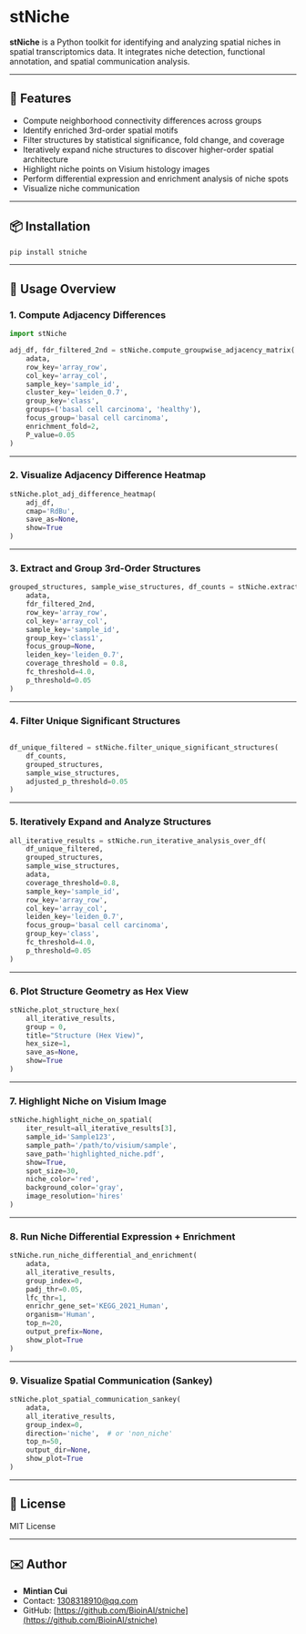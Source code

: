 
# stNiche

**stNiche** is a Python toolkit for identifying and analyzing spatial niches in spatial transcriptomics data. It integrates niche detection, functional annotation, and spatial communication analysis.

---

## 🧬 Features

- Compute neighborhood connectivity differences across groups
- Identify enriched 3rd-order spatial motifs
- Filter structures by statistical significance, fold change, and coverage
- Iteratively expand niche structures to discover higher-order spatial architecture
- Highlight niche points on Visium histology images
- Perform differential expression and enrichment analysis of niche spots
- Visualize niche communication 

---

## 📦 Installation

```bash
pip install stniche
```

---

## 🚀 Usage Overview

### 1. Compute Adjacency Differences

```python
import stNiche

adj_df, fdr_filtered_2nd = stNiche.compute_groupwise_adjacency_matrix(
    adata,
    row_key='array_row',
    col_key='array_col',
    sample_key='sample_id',
    cluster_key='leiden_0.7',
    group_key='class',
    groups=('basal cell carcinoma', 'healthy'),
    focus_group='basal cell carcinoma',
    enrichment_fold=2,
    P_value=0.05
)
```

---

### 2. Visualize Adjacency Difference Heatmap

```python
stNiche.plot_adj_difference_heatmap(
    adj_df,
    cmap='RdBu',
    save_as=None,    
    show=True
)
```

---

### 3. Extract and Group 3rd-Order Structures

```python
grouped_structures, sample_wise_structures, df_counts = stNiche.extract_and_group_3rd_structures_from_2nd_with_ratio(
    adata,
    fdr_filtered_2nd,
    row_key='array_row',
    col_key='array_col',
    sample_key='sample_id',
    group_key='class1',
    focus_group=None,
    leiden_key='leiden_0.7',
    coverage_threshold = 0.8,    
    fc_threshold=4.0,
    p_threshold=0.05
)
```

---

### 4. Filter Unique Significant Structures

```python

df_unique_filtered = stNiche.filter_unique_significant_structures(
    df_counts,
    grouped_structures,
    sample_wise_structures,
    adjusted_p_threshold=0.05
)
```

---

### 5. Iteratively Expand and Analyze Structures

```python
all_iterative_results = stNiche.run_iterative_analysis_over_df(
    df_unique_filtered,
    grouped_structures,
    sample_wise_structures,
    adata,
    coverage_threshold=0.8,
    sample_key='sample_id',
    row_key='array_row',
    col_key='array_col',
    leiden_key='leiden_0.7',
    focus_group='basal cell carcinoma',
    group_key='class',
    fc_threshold=4.0,
    p_threshold=0.05
)
```

---

### 6. Plot Structure Geometry as Hex View

```python
stNiche.plot_structure_hex(
    all_iterative_results,
    group = 0,
    title="Structure (Hex View)",
    hex_size=1,
    save_as=None,
    show=True
)
```

---

### 7. Highlight Niche on Visium Image

```python
stNiche.highlight_niche_on_spatial(
    iter_result=all_iterative_results[3],
    sample_id='Sample123',
    sample_path='/path/to/visium/sample',
    save_path='highlighted_niche.pdf',
    show=True,
    spot_size=30,
    niche_color='red',
    background_color='gray',
    image_resolution='hires'
)
```

---

### 8. Run Niche Differential Expression + Enrichment

```python
stNiche.run_niche_differential_and_enrichment(
    adata,
    all_iterative_results,
    group_index=0,
    padj_thr=0.05,
    lfc_thr=1,
    enrichr_gene_set='KEGG_2021_Human',
    organism='Human',
    top_n=20,
    output_prefix=None,
    show_plot=True
)
```

---

### 9. Visualize Spatial Communication (Sankey)

```python
stNiche.plot_spatial_communication_sankey(
    adata,
    all_iterative_results,
    group_index=0,
    direction='niche',  # or 'non_niche'
    top_n=50,
    output_dir=None,
    show_plot=True
)
```

---

## 📄 License

MIT License

---

## ✉️ Author

- **Mintian Cui**
- Contact: [1308318910@qq.com](mailto:1308318910@qq.com)
- GitHub: [https://github.com/BioinAI/stniche](https://github.com/BioinAI/stniche)
